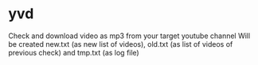# yvd
Check and download video as mp3 from your target youtube channel
Will be created new.txt (as new list of videos), old.txt (as list of videos of previous check) and tmp.txt (as log file)
